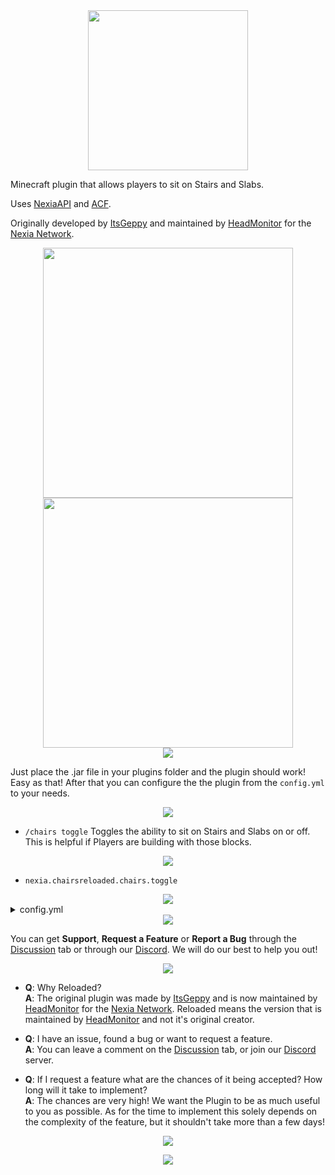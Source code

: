 <div align="center">
 <img src="https://user-images.githubusercontent.com/62361708/224350839-5483032d-8053-4797-ae60-fba44476ce73.png" width=256>
</div>

Minecraft plugin that allows players to sit on Stairs and Slabs.

Uses [NexiaAPI](https://github.com/NexiaDevelopers/NexiaAPI) and [ACF](https://github.com/aikar/commands).

Originally developed by [ItsGeppy](https://github.com/Gepsu) and maintained by [HeadMonitor](https://github.com/HeadMonitor) for the [Nexia Network](https://www.playnexia.net/).

<div align="center">
 <img src="https://user-images.githubusercontent.com/62361708/224358914-2c5eda3f-4843-4edc-8d83-d64247e30ae6.png" width=400>
 <img src="https://user-images.githubusercontent.com/62361708/224359015-359ab709-c6f9-49a8-b815-36e8e366c33c.png" width=400>
</div>

<div align="center">
 <img src="https://user-images.githubusercontent.com/62361708/225291005-6b6bf7df-50bf-48f6-acbe-d50772ee865a.png">
</div>

Just place the .jar file in your plugins folder and the plugin should work! Easy as that! After that you can configure the the plugin from the `config.yml` to your needs.

<div align="center">
 <img src="https://user-images.githubusercontent.com/62361708/225288203-3f8324f9-5a02-4156-9159-b13429466559.png">
</div>

- `/chairs toggle` Toggles the ability to sit on Stairs and Slabs on or off. This is helpful if Players are building with those blocks. 

<div align="center">
 <img src="https://user-images.githubusercontent.com/62361708/225288290-f1b60d76-9af8-40f6-90d3-c5a6083cf661.png">
</div>

- `nexia.chairsreloaded.chairs.toggle`

<div align="center">
 <img src="https://user-images.githubusercontent.com/62361708/225288387-3b514380-63ec-467d-95c0-c0ebd76105ac.png">
</div>

<details>
<summary>config.yml</summary>
<pre>

    # MAIN SETTINGS
    checkForEmptySpace: true          # Makes sure there's space above the Chair before mounting it.
    ignoredEmptySpaceBlocks:          # If the checkForEmptySpace is true, these items will be ignored and count as empty space. If the block contains something from this list in this name it will be ignored.
      - AIR
      - BANNER
      - WALL_SIGN
      - BUTTON
      - LEVER
      - TORCH
      - TRIPWIRE
      - VINE
      - LADDER
    dismountAboveChair: true         # Dismounts above the Chair and not in the Chair.
    blacklistedWorlds:               # The Worlds that Chairs will not work on.
      - ExampleWorld
    
    #     ____ _           _            ____      _                 _          _ 
    #    / ___| |__   __ _(_)_ __ ___  |  _ \ ___| | ___   __ _  __| | ___  __| |
    #   | |   | '_ \ / _` | | '__/ __| | |_) / _ \ |/ _ \ / _` |/ _` |/ _ \/ _` |
    #   | |___| | | | (_| | | |  \__ \ |  _ <  __/ | (_) | (_| | (_| |  __/ (_| |
    #    \____|_| |_|\__,_|_|_|  |___/ |_| \_\___|_|\___/ \__,_|\__,_|\___|\__,_|
    #                                                                            
</pre>
</details>

<div align="center">
 <img src="https://user-images.githubusercontent.com/62361708/225434090-dce1fb3c-9ff6-43e9-80c3-76ac800ad7f5.png">
</div>

You can get **Support**, **Request a Feature** or **Report a Bug** through the [Discussion](https://blank.org) tab or through our [Discord](https://blank.org). We will do our best to help you out!

<div align="center">
 <img src="https://user-images.githubusercontent.com/62361708/225288503-a789afa0-4be5-4ff4-a83f-9d28c4dda1ed.png">
</div>

- **Q**: Why Reloaded? \
  **A**: The original plugin was made by [ItsGeppy](https://github.com/Gepsu) and is now maintained by [HeadMonitor](https://github.com/HeadMonitor) for the [Nexia Network](https://www.playnexia.net/). Reloaded means the version that is maintained by [HeadMonitor](https://github.com/HeadMonitor) and not it's original creator.

- **Q**: I have an issue, found a bug or want to request a feature. \
  **A**: You can leave a comment on the [Discussion](https://blank.org) tab, or join our [Discord](https://blank.org) 
         server.
         
- **Q**: If I request a feature what are the chances of it being accepted? How long will it take to implement? \
  **A**: The chances are very high! We want the Plugin to be as much useful to you as possible. As for the time to implement
         this solely depends on the complexity of the feature, but it shouldn't take more than a few days!

<div align="center">
 <img src="https://user-images.githubusercontent.com/62361708/225436833-ae8c3941-335e-452b-aa48-7cc490ee4a11.png">
</div>

<p align="center">
  <img src="https://user-images.githubusercontent.com/62361708/220228413-2fea94e2-f7fe-4708-84d7-f8ac6a7bec5f.png"/>
</p>
